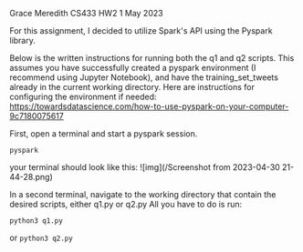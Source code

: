 Grace Meredith
CS433 HW2
1 May 2023

For this assignment, I decided to utilize Spark's API using the Pyspark library. 

Below is the written instructions for running both the q1 and q2 scripts. This assumes you have successfully created a pyspark environment (I recommend using Jupyter Notebook), and have the training_set_tweets already in the current working directory. Here are instructions for configuring the environment if needed: https://towardsdatascience.com/how-to-use-pyspark-on-your-computer-9c7180075617 

First, open a terminal and start a pyspark session. 

`pyspark`

your terminal should look like this:
 ![img](/Screenshot from 2023-04-30 21-44-28.png)

In a second terminal, navigate to the working directory that contain the desired scripts, either q1.py or q2.py
All you have to do is run: 

`python3 q1.py`

or `python3 q2.py`

